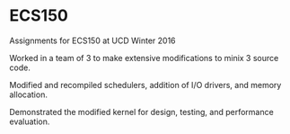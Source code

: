 # ECS150
Assignments for ECS150 at UCD Winter 2016

Worked in a team of 3 to make extensive modifications to minix 3 source code.

Modified and recompiled schedulers, addition of I/O drivers, and memory allocation.

Demonstrated the modified kernel for design, testing, and performance evaluation.

